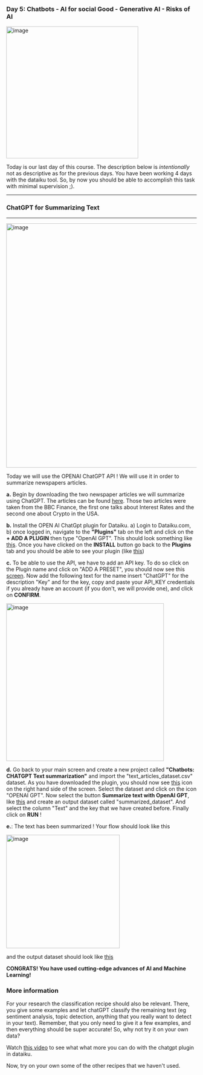 


### **Day 5: Chatbots - AI for social Good - Generative AI - Risks of AI**

<img width="349" alt="image" src="https://github.com/michalis0/ML_dataiku/assets/28807066/9e938ecb-38c2-4d79-8a5f-c9d8311acd75">

Today is our last day of this course. The description below is _intentionally_ not as descriptive as for the previous days. You have been working 4 days with the dataiku tool. So, by now you should be able to accomplish this task with minimal supervision ;). 

-----------------------------------
### ChatGPT for Summarizing Text
-----------------------------------

<img width="646" alt="image" src="https://github.com/michalis0/ML_dataiku/assets/28807066/26c94cb6-0add-4b1f-aa5d-bd78d7f05a81">


Today we will use the OPENAI ChatGPT API ! We will use it in order to summarize newspapers articles. 

**a.** Begin by downloading the two newspaper articles we will summarize using ChatGPT. The articles can be found [here](https://github.com/michalis0/ML_dataiku/blob/main/Day%205/text_articles_dataset.csv). Those two articles were taken from the BBC Finance, the first one talks about Interest Rates and the second one about Crypto in the USA. 

**b.** Install the OPEN AI ChatGpt plugin for Dataiku. a) Login to Dataiku.com, b) once logged in, navigate to the  **"Plugins"** tab on the left and click on the **+ ADD A PLUGIN** then type "OpenAI GPT". This should look something like [this](https://github.com/michalis0/ML_dataiku/blob/main/Day%205/HELP/PICTURE_2_5.png). Once you have clicked on the **INSTALL** button go back to the **Plugins** tab and you should be able to see your plugin (like [this](https://github.com/michalis0/ML_dataiku/blob/main/Day%205/HELP/PICTURE_3_5.png))

**c.** To be able to use the API, we have to add an API key. To do so click on the Plugin name and click on "ADD A PRESET", you should now see this [screen](https://github.com/michalis0/ML_dataiku/blob/main/Day%205/HELP/PICTURE_4_5.png). Now add the following text for the name insert "ChatGPT" for the description "Key" and for the key, copy and paste your API_KEY credentials if you already have an account (if you don't, we will provide one), and click on **CONFIRM**. 

<img width="417" alt="image" src="https://github.com/michalis0/ML_dataiku/assets/28807066/95987471-64eb-45ec-abd1-0ca25f3c5771">


**d.** Go back to your main screen and create a new project called **"Chatbots: CHATGPT Text summarization"** and import the "text_articles_dataset.csv" dataset. As you have downloaded the plugin, you should now see [this](https://github.com/michalis0/ML_dataiku/blob/main/Day%205/HELP/PICTURE_5_5.png) icon on the right hand side of the screen. Select the dataset and click on the icon "OPENAI GPT". Now  select the button **Summarize text with OpenAI GPT**, like [this](https://github.com/michalis0/ML_dataiku/blob/main/Day%205/HELP/PICTURE_6_5.png) and create an output dataset called "summarized_dataset". And select the column "Text" and the key that we have created before. Finally click on **RUN** !

**e.**: The text has been summarized ! Your flow should look like this

<img width="300" alt="image" src="https://github.com/michalis0/ML_dataiku/assets/28807066/d9d20349-1715-4e62-99f7-ad5c31e70780">


and the output dataset should look like [this](https://github.com/michalis0/ML_dataiku/blob/main/Day%205/HELP/PICTURE_9_5.png)


**CONGRATS! You have used cutting-edge advances of AI and Machine Learning!**

### More information

For your research the classification recipe should also be relevant. There, you give some examples and let chatGPT classify the remaining text (eg sentiment analysis, topic detection, anything that you really want to detect in your text). Remember, that you only need to give it a few examples, and then everything should be super accurate! So, why not try it on your own data?

Watch [this video](https://content.dataiku.com/email-llm-demo?utm_campaign=GLO+CONTENT+ChatGPT+%26+LLMs+March+2023&utm_medium=email&_hsmi=260388734&_hsenc=p2ANqtz-9Pr_dfkoaZufRgm3jgYC9oYxUUz66dNBYkpZl810Obz32bu7hY7ihY726mj6TdRF-OgyIYvDkEUtTe9OKn_RcxnrnhTQ&utm_content=260390385&utm_source=hs_email)
to see what what more you can do with the chatgpt plugin in dataiku.

Now, try on your own some of the other recipes that we haven't used.
